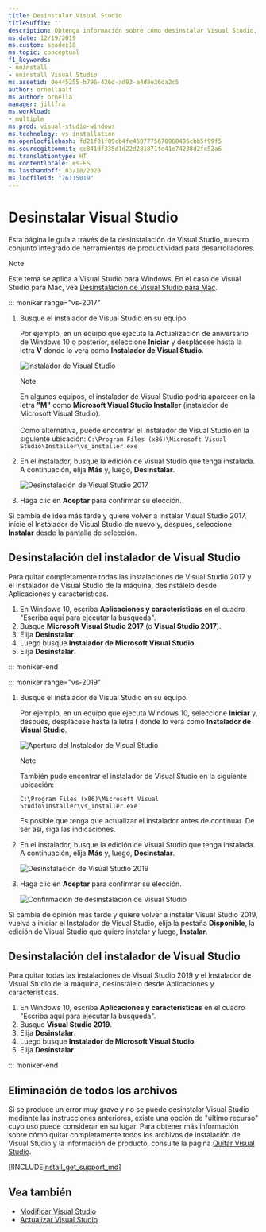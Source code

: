 ```yaml
---
title: Desinstalar Visual Studio
titleSuffix: ''
description: Obtenga información sobre cómo desinstalar Visual Studio, paso a paso.
ms.date: 12/19/2019
ms.custom: seodec18
ms.topic: conceptual
f1_keywords:
- uninstall
- uninstall Visual Studio
ms.assetid: 0e445255-b796-426d-ad93-a4d8e36da2c5
author: ornellaalt
ms.author: ornella
manager: jillfra
ms.workload:
- multiple
ms.prod: visual-studio-windows
ms.technology: vs-installation
ms.openlocfilehash: fd21f01f89cb4fe4507775670968496cbb5f99f5
ms.sourcegitcommit: cc841df335d1d22d281871fe41e74238d2fc52a6
ms.translationtype: HT
ms.contentlocale: es-ES
ms.lasthandoff: 03/18/2020
ms.locfileid: "76115019"
---
```

# <a name="uninstall-visual-studio"></a>Desinstalar Visual Studio

Esta página le guía a través de la desinstalación de Visual Studio, nuestro conjunto integrado de herramientas de productividad para desarrolladores.

> [!NOTE]
> Este tema se aplica a Visual Studio para Windows. En el caso de Visual Studio para Mac, vea [Desinstalación de Visual Studio para Mac](/visualstudio/mac/uninstall).

::: moniker range="vs-2017"

1. Busque el instalador de Visual Studio en su equipo.

     Por ejemplo, en un equipo que ejecuta la Actualización de aniversario de Windows 10 o posterior, seleccione **Iniciar** y desplácese hasta la letra **V** donde lo verá como **Instalador de Visual Studio**.

     ![Instalador de Visual Studio](media/locate-the-visual-studio-installer.png "Búsqueda del Instalador de Microsoft Visual Studio")

   > [!NOTE]
   > En algunos equipos, el instalador de Visual Studio podría aparecer en la letra **"M"** como **Microsoft Visual Studio Installer** (instalador de Microsoft Visual Studio).<br/><br/> Como alternativa, puede encontrar el Instalador de Visual Studio en la siguiente ubicación: `C:\Program Files (x86)\Microsoft Visual Studio\Installer\vs_installer.exe`

1. En el instalador, busque la edición de Visual Studio que tenga instalada. A continuación, elija **Más** y, luego, **Desinstalar**.

     ![Desinstalación de Visual Studio 2017](media/uninstall-visual-studio.png "Desinstalar Visual Studio 2017")

1. Haga clic en **Aceptar** para confirmar su elección.

Si cambia de idea más tarde y quiere volver a instalar Visual Studio 2017, inicie el Instalador de Visual Studio de nuevo y, después, seleccione **Instalar** desde la pantalla de selección.

## <a name="uninstall-visual-studio-installer"></a>Desinstalación del instalador de Visual Studio

Para quitar completamente todas las instalaciones de Visual Studio 2017 y el Instalador de Visual Studio de la máquina, desinstálelo desde Aplicaciones y características.

1. En Windows 10, escriba **Aplicaciones y características** en el cuadro "Escriba aquí para ejecutar la búsqueda".
1. Busque **Microsoft Visual Studio 2017** (o **Visual Studio 2017**).
1. Elija **Desinstalar**.
1. Luego busque **Instalador de Microsoft Visual Studio**.
1. Elija **Desinstalar**.

::: moniker-end

::: moniker range="vs-2019"

1. Busque el instalador de Visual Studio en su equipo.

     Por ejemplo, en un equipo que ejecuta Windows 10, seleccione **Iniciar** y, después, desplácese hasta la letra **I** donde lo verá como **Instalador de Visual Studio**.

     ![Apertura del Instalador de Visual Studio](media/vs-2019/vs-installer-windows-start.png "Apertura del Instalador de Visual Studio")

     > [!NOTE]
     > También pude encontrar el instalador de Visual Studio en la siguiente ubicación:
     >
     > `C:\Program Files (x86)\Microsoft Visual Studio\Installer\vs_installer.exe`

    Es posible que tenga que actualizar el instalador antes de continuar. De ser así, siga las indicaciones.

1. En el instalador, busque la edición de Visual Studio que tenga instalada. A continuación, elija **Más** y, luego, **Desinstalar**.

     ![Desinstalación de Visual Studio 2019](media/vs-2019/vs-installer-uninstall.png "Desinstalación de Visual Studio 2019")

1. Haga clic en **Aceptar** para confirmar su elección.

     ![Confirmación de desinstalación de Visual Studio](media/vs-2019/uninstall-visualstudio-confirm.png "Confirme que quiere desinstalar Visual Studio 2019")

Si cambia de opinión más tarde y quiere volver a instalar Visual Studio 2019, vuelva a iniciar el Instalador de Visual Studio, elija la pestaña **Disponible**, la edición de Visual Studio que quiere instalar y luego, **Instalar**.

## <a name="uninstall-visual-studio-installer"></a>Desinstalación del instalador de Visual Studio

Para quitar todas las instalaciones de Visual Studio 2019 y el Instalador de Visual Studio de la máquina, desinstálelo desde Aplicaciones y características.

1. En Windows 10, escriba **Aplicaciones y características** en el cuadro "Escriba aquí para ejecutar la búsqueda".
1. Busque **Visual Studio 2019**.
1. Elija **Desinstalar**.
1. Luego busque **Instalador de Microsoft Visual Studio**.
1. Elija **Desinstalar**.

::: moniker-end

## <a name="remove-all-files"></a>Eliminación de todos los archivos

Si se produce un error muy grave y no se puede desinstalar Visual Studio mediante las instrucciones anteriores, existe una opción de "último recurso" cuyo uso puede considerar en su lugar. Para obtener más información sobre cómo quitar completamente todos los archivos de instalación de Visual Studio y la información de producto, consulte la página [Quitar Visual Studio](remove-visual-studio.md).

[!INCLUDE[install_get_support_md](includes/install_get_support_md.md)]

## <a name="see-also"></a>Vea también

* [Modificar Visual Studio](modify-visual-studio.md)
* [Actualizar Visual Studio](update-visual-studio.md)
